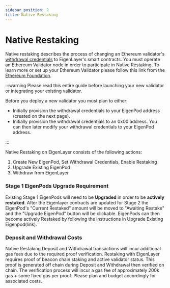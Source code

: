 ```yaml
---
sidebar_position: 2
title: Native Restaking
---
```


# Native Restaking

Native restaking describes the process of changing an Ethereum validator's[ withdrawal credentials](https://notes.ethereum.org/@launchpad/withdrawals-faq#Q-What-are-withdrawals) to EigenLayer's smart contracts. You must operate an Ethereum Validator node in order to participate in Native Restaking. To learn more or set up your Ethereum Validator please follow this link from the[ Ethereum Foundation](https://launchpad.ethereum.org/).

:::warning
Please read this entire guide before launching your new validator or integrating your existing validator.

Before you deploy a new validator you must plan to either:

- Initially provision the withdrawal credentials to your EigenPod address (created on the next page).
- Initially provision the withdrawal credentials to an 0x00 address. You can then later modify your withdrawal credentials to your EigenPod address.

:::

Native Restaking on EigenLayer consists of the following actions:

1. Create New EigenPod, Set Withdrawal Credentials, Enable Restaking
1. Upgrade Existing EigenPod
1. Withdraw from EigenLayer

### Stage 1 EigenPods Upgrade Requirement

Existing Stage 1 EigenPods will need to be **Upgraded** in order to be **actively restaked**.  After the Eigenlayer contracts are updated for Stage 2 the EigenPod's "Current Restaked" amount will be moved to "Awaiting Restake" and the "Upgrade EigenPod" button will be clickable. EigenPods can then become actively Restaked by following the instructions in Upgrade Existing Eigenpod(link).


### Deposit and Withdrawal Costs

Native Restaking Deposit and Withdrawal transactions will incur additional gas fees due to the required proof verification. Restaking with EigenLayer requires proof of beacon chain staking and active validator status. This proof is generated off chain during Deposit and Withdrawal then verified on chain. The verification process will incur a gas fee of approximately 200k gas + some fixed gas per proof. Please plan and budget accordingly for associated costs.
